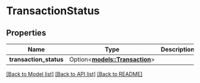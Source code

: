 # TransactionStatus

## Properties

Name | Type | Description | Notes
------------ | ------------- | ------------- | -------------
**transaction_status** | Option<[**models::Transaction**](Transaction.md)> |  | [optional]

[[Back to Model list]](../README.md#documentation-for-models) [[Back to API list]](../README.md#documentation-for-api-endpoints) [[Back to README]](../README.md)



